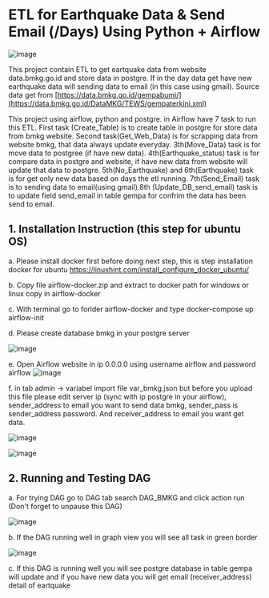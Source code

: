 # **ETL for Earthquake Data & Send Email (/Days) Using Python + Airflow**

![image](https://user-images.githubusercontent.com/55681442/170854762-c16f55e2-fc6f-4b85-b643-92a8887f64d2.png)

This project contain ETL to get eartquake data from website data.bmkg.go.id and store data in postgre. If in the day data get have new earthquake data will sending data to email (in this case using gmail). Source data get from [https://data.bmkg.go.id/gempabumi/](https://data.bmkg.go.id/DataMKG/TEWS/gempaterkini.xml)

This project using airflow, python and postgre. in Airflow have 7 task to run this ETL. First task (Create_Table) is to create table in postgre for store data from bmkg website. Second task(Get_Web_Data) is for scrapping data from website bmkg, that data always update everyday. 3th(Move_Data) task is for move data to postgree (if have new data). 4th(Earthquake_status) task is for compare data in postgre and website, if have new data from website will update that data to postgre. 5th(No_Earthquake) and 6th(Earthquake) task is for get only new data based on days the etl running. 7th(Send_Email) task is to sending data to email(using gmail).8th (Update_DB_send_email) task is to update field send_email in table gempa for confrim the data has been send to email.

## 1. Installation Instruction (this step for ubuntu OS)

a. Please install docker first before doing next step, this is step installation docker for ubuntu https://linuxhint.com/install_configure_docker_ubuntu/

b. Copy file airflow-docker.zip and extract to docker path for windows or linux copy in airflow-docker

c. With terminal go to forlder airflow-docker and type docker-compose up airflow-init

d. Please create database bmkg in your postgre server 

![image](https://user-images.githubusercontent.com/55681442/170854762-c16f55e2-fc6f-4b85-b643-92a8887f64d2.png)

e. Open Airflow website in ip 0.0.0.0 using username airflow and password airflow
![image](https://user-images.githubusercontent.com/55681442/170854176-b6f25d26-30f5-476e-8d2e-dce550912de6.png)

f. in tab admin -> variabel import file var_bmkg.json but before you upload this file please edit server ip (sync with ip postgre in your airflow), sender_address to email you want to send data bmkg, sender_pass is sender_address password. And receiver_address to email you want get data.

![image](https://user-images.githubusercontent.com/55681442/170854605-d4140e47-0a89-4dd4-b5f7-4ccd59edbafc.png)

![image](https://user-images.githubusercontent.com/55681442/170854613-441df54c-dea5-40a5-b45c-c8e3ab8bbfdd.png)

## 2. Running and Testing DAG

a. For trying DAG go to DAG tab search DAG_BMKG and click action run (Don't forget to unpause this DAG)

![image](https://user-images.githubusercontent.com/55681442/170854670-9a42c20f-d46c-4c59-b8d3-2b058c77c0a6.png)

b. If the DAG running well in graph view you will see all task in green border 

![image](https://user-images.githubusercontent.com/55681442/170854762-c16f55e2-fc6f-4b85-b643-92a8887f64d2.png)

c. If this DAG is running well you will see postgre database in table gempa will update and if you have new data you will get email (receiver_address) detail of eartquake 






